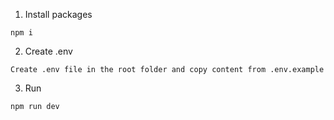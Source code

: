 1. Install packages
```
npm i
```

2. Create .env
```
Create .env file in the root folder and copy content from .env.example
```

3. Run
```
npm run dev
```